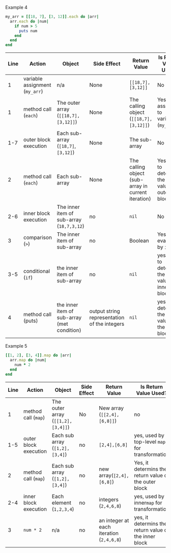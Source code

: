Example 4

``` ruby
my_arr = [[18, 7], [3, 12]].each do |arr|
  arr.each do |num|
    if num > 5
      puts num
    end
  end
end
```



| Line | Action                         | Object                                      | Side Effect                                  | Return Value                                        | Is Return Value Used?                                  |
| ---- | ------------------------------ | ------------------------------------------- | -------------------------------------------- | --------------------------------------------------- | ------------------------------------------------------ |
| 1    | variable assignment (`my_arr`) | n/a                                         | None                                         | `[[18,7],[3,12]]`                                   | No                                                     |
| 1    | method call (`each`)           | The outer array (`[[18,7],[3,12]]`)         | None                                         | The calling object (`[[18,7], [3,12]]`)             | Yes,  assigned to variable (`my_arr`)                  |
| 1-7  | outer block execution          | Each sub-array (`[18,7]`, `[3,12]`)         | None                                         | The sub-array                                       | No                                                     |
| 2    | method call (`each`)           | Each sub-array                              | None                                         | The calling object (sub-array in current iteration) | Yes, used to determin the return value of outer block  |
| 2-6  | inner block execution          | The inner item of sub-array (`18,7,3,12`)   | no                                           | `nil`                                               | No                                                     |
| 3    | comparison (`>`)               | The inner item of sub-array                 | no                                           | Boolean                                             | Yes, evaluated by `if`                                 |
| 3-5  | conditional (`if`)             | the inner item of sub-array                 | no                                           | `nil`                                               | yes, used to determine the return value of inner block |
| 4    | method call (puts)             | the inner item of sub-array (met condition) | output string representation of the integers | `nil`                                               | yes, it determins the return value of the inner block  |



Example 5

``` ruby
[[1, 2], [3, 4]].map do |arr|
  arr.map do |num|
    num * 2
  end
end
```



| Line | Action                | Object                            | Side Effect | Return Value                             | Is Return Value Used?                                 |
| ---- | --------------------- | --------------------------------- | ----------- | ---------------------------------------- | ----------------------------------------------------- |
| 1    | method call (`map`)   | The outer array (`[[1,2],[3,4]]`) | No          | New array (`[[2,4],[6,8]]`)              | no                                                    |
| 1-5  | outer block execution | Each sub array (`[1,2], [3,4]`)   | no          | `[2,4],[6,8]`                            | yes, used by top-level `map` for transformation       |
| 2    | method call (`map`)   | Each sub array (`[1,2], [3,4]`)   | no          | new array(`[2,4],[6,8]`)                 | Yes, it determins the return value of the outer block |
| 2-4  | inner block execution | Each element (`1,2,3,4`)          | no          | integers (`2,4,6,8`)                     | yes, used by inner`map` for transformation            |
| 3    | `num * 2`             | n/a                               | no          | an integer at each iteration (`2,4,6,8`) | yes, it determins the return value of the inner block |


